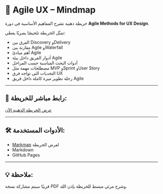 # 🧠 Agile UX – Mindmap

خريطة ذهنية تشرح المفاهيم الأساسية في دورة **Agile Methods for UX Design**.

تمثّل الخريطة تلخيصًا بصريًا يغطي:
- الفرق بين Discovery وDelivery
- مقارنة بين Agile وWaterfall
- أهم مبادئ Agile
- أدوار الفريق داخل بيئة Agile
- أدوات البحث المناسبة حسب المراحل
- مصطلحات مهمة مثل MVP وSprint وUser Story
- التحديات التي تواجه فرق UX
- رحلة تطوير ميزة كاملة داخل فريق Agile

---

## 🔗 رابط مباشر للخريطة:
[عرض الخريطة الذهنية الآن](https://m7madalasmari.github.io/agile-ux)

---

## 🛠️ الأدوات المستخدمة:
- [Markmap](https://markmap.js.org) لعرض الخريطة
- Markdown
- GitHub Pages

---

## 💡 ملاحظة:
قريبًا سيتم مشاركة نسخة PDF وشرح مرئي مبسط للخريطة بإذن الله.

